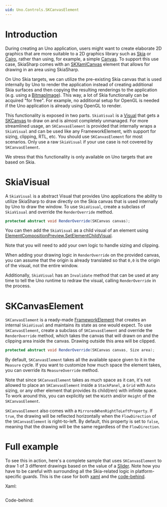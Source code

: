 ```yaml
---
uid: Uno.Controls.SKCanvasElement
---
```


# Introduction

During creating an Uno application, users might want to create elaborate 2D graphics that are more suitable to a 2D graphics library such as [Skia](https://skia.org) or [Cairo](https://www.cairographics.org), rather than using, for example, a simple [Canvas](https://learn.microsoft.com/en-us/windows/windows-app-sdk/api/winrt/microsoft.ui.xaml.controls.canvas). To support this use case, SkiaSharp comes with an [SKXamlCanvas](https://learn.microsoft.com/en-us/dotnet/api/skiasharp.views.windows.skxamlcanvas?view=skiasharp-views-2.88) element that allows for drawing in an area using SkiaSharp.

On Uno Skia targets, we can utilize the pre-existing Skia canvas that is used internally by Uno to render the application instead of creating additional Skia surfaces and then copying the resulting renderings to the application (e.g. using a [BitmapImage](https://learn.microsoft.com/en-us/windows/windows-app-sdk/api/winrt/microsoft.ui.xaml.media.imaging.bitmapimage)). This way, a lot of Skia functionally can be acquired "for free". For example, no additional setup for OpenGL is needed if the Uno application is already using OpenGL to render.

This functionality is exposed in two parts. `SkiaVisual` is a [Visual](https://learn.microsoft.com/en-us/windows/windows-app-sdk/api/winrt/microsoft.ui.composition.visual) that gets a [SKCanvas](https://learn.microsoft.com/en-us/dotnet/api/skiasharp.skcanvas) to draw on and is almost completely unmanaged. For more streamlined usage, an `SKCanvasElement` is provided that internally wraps a `SkiaVisual` and can be used like any FrameworkElement, with support for sizing, clipping, RTL, etc. You should use `SKCanvasElement` for most scenarios. Only use a raw `SkiaVisual` if your use case is not covered by `SKCanvasElement`.

We stress that this functionality is only available on Uno targets that are based on Skia.

# SkiaVisual

A `SkiaVisual` is a abstract Visual that provides Uno applications the ability to utilize SkiaSharp to draw directly on the Skia canvas that is used internally by Uno to draw the window. To use `SkiaVisual`, create a subclass of `SkiaVisual` and override the `RenderOverride` method.

```csharp
protected abstract void RenderOverride(SKCanvas canvas);
```

You can then add the `SkiaVisual` as a child visual of an element using [ElementCompositionPreview.SetElementChildVisual](https://learn.microsoft.com/en-us/windows/windows-app-sdk/api/winrt/microsoft.ui.xaml.hosting.elementcompositionpreview.setelementchildvisual?view=windows-app-sdk-1.4#microsoft-ui-xaml-hosting-elementcompositionpreview-setelementchildvisual(microsoft-ui-xaml-uielement-microsoft-ui-composition-visual)).

Note that you will need to add your own logic to handle sizing and clipping.

When adding your drawing logic in `RenderOverride` on the provided canvas, you can assume that the origin is already translated so that `0,0` is the origin of the visual, not the entire window.

Additionally, `SkiaVisual` has an `Invalidate` method that can be used at any time to tell the Uno runtime to redraw the visual, calling `RenderOverride` in the process.

# SKCanvasElement

`SKCanvasElement` is a ready-made [FrameworkElement](https://learn.microsoft.com/en-us/windows/windows-app-sdk/api/winrt/microsoft.ui.xaml.frameworkelement) that creates an internal `SkiaVisual` and maintains its state as one would expect. To use `SKCanvasElement`, create a subclass of `SKCanvasElement` and override the `RenderOverride` method, which takes the canvas that will drawn on and the clipping area inside the canvas. Drawing outside this area will be clipped.

```csharp
protected abstract void RenderOverride(SKCanvas canvas, Size area);
```

By default, `SKCanvasElement` takes all the available space given to it in the `Measure` cycle. If you want to customize how much space the element takes, you can override its `MeasureOverride` method.

Note that since `SKCanvasElement` takes as much space as it can, it's not allowed to place an `SKCanvasElement` inside a `StackPanel`, a `Grid` with `Auto` sizing, or any other element that provides its child(ren) with infinite space. To work around this, you can explicitly set the `Width` and/or `Height` of the `SKCanvasElement`.

`SKCanvasElement` also comes with a `MirroredWhenRightToLeftProperty`. If `true`, the drawing will be reflected horizontally when the `FlowDirection` of the `SKCanvasElement` is right-to-left. By default, this property is set to `false`, meaning that the drawing will be the same regardless of the `FlowDirection`.

# Full example

To see this in action, here's a complete sample that uses `SKCanvasElement` to draw 1 of 3 different drawings based on the value of a [Slider](https://learn.microsoft.com/en-us/windows/windows-app-sdk/api/winrt/microsoft.ui.xaml.controls.slider). Note how you have to be careful with surrounding all the Skia-related logic in platform-specific guards. This is the case for both [xaml](https://platform.uno/docs/articles/platform-specific-xaml.html) and the [code-behind](https://platform.uno/docs/articles/platform-specific-csharp.html).

Xaml:
```xaml
```

Code-behind:
```csharp

```
